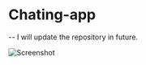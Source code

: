 # Chating-app

-- I will update the repository in future.


![Screenshot](https://user-images.githubusercontent.com/120594033/208550974-fefbbe9c-25e0-4f9c-95f1-4fe59277cd85.jpeg)

